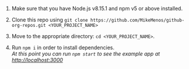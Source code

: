 1. Make sure that you have Node.js v8.15.1 and npm v5 or above installed.

2. Clone this repo using ```git clone https://github.com/MikeMenos/github-org-repos.git <YOUR_PROJECT_NAME>```

3. Move to the appropriate directory: ```cd <YOUR_PROJECT_NAME>```.

4. Run `npm i`  in order to install dependencies. <br>
*At this point you can run `npm start` to see the example app at [http://localhost:3000](http://localhost:3000)*
